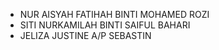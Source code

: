 - NUR AISYAH FATIHAH BINTI MOHAMED ROZI
- SITI NURKAMILAH BINTI SAIFUL BAHARI
- JELIZA JUSTINE A/P SEBASTIN

